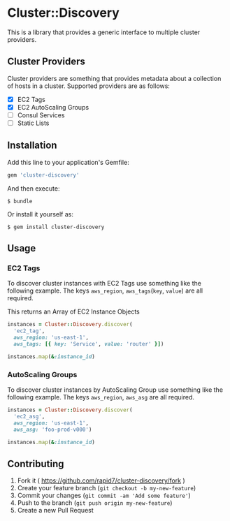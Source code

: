 # Cluster::Discovery

This is a library that provides a generic interface to multiple cluster providers.

## Cluster Providers
Cluster providers are something that provides metadata about a collection of hosts in a cluster.  Supported providers are as follows:

* [x] EC2 Tags
* [x] EC2 AutoScaling Groups
* [ ] Consul Services
* [ ] Static Lists

## Installation

Add this line to your application's Gemfile:

```ruby
gem 'cluster-discovery'
```

And then execute:

    $ bundle

Or install it yourself as:

    $ gem install cluster-discovery

## Usage

### EC2 Tags

To discover cluster instances with EC2 Tags use something like the following example.  The keys `aws_region`, `aws_tags`(`key`, `value`) are all required.

This returns an Array of EC2 Instance Objects

```ruby
instances = Cluster::Discovery.discover(
  'ec2_tag',
  aws_region: 'us-east-1',
  aws_tags: [{ key: 'Service', value: 'router' }])

instances.map(&:instance_id)
```

### AutoScaling Groups

To discover cluster instances by AutoScaling Group use something like the following example.  The keys `aws_region`, `aws_asg` are all required.

```ruby
instances = Cluster::Discovery.discover(
  'ec2_asg',
  aws_region: 'us-east-1',
  aws_asg: 'foo-prod-v000')

instances.map(&:instance_id)
```

## Contributing

1. Fork it ( https://github.com/rapid7/cluster-discovery/fork )
2. Create your feature branch (`git checkout -b my-new-feature`)
3. Commit your changes (`git commit -am 'Add some feature'`)
4. Push to the branch (`git push origin my-new-feature`)
5. Create a new Pull Request
